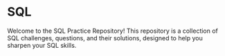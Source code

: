 # SQL
Welcome to the SQL Practice Repository! This repository is a collection of SQL challenges, questions, and their solutions, designed to help you sharpen your SQL skills. 
